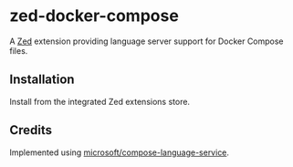 # zed-docker-compose

A [Zed](https://zed.dev) extension providing language server support for
Docker Compose files.

## Installation

Install from the integrated Zed extensions store.

## Credits

Implemented using [microsoft/compose-language-service](https://github.com/microsoft/compose-language-service).
